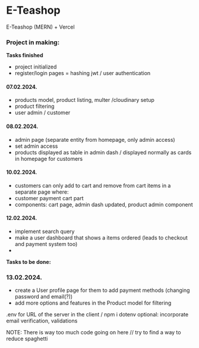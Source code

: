 # E-Teashop
E-Teashop (MERN) + Vercel

### Project in making:

**Tasks finished**
- project initialized
- register/login pages = hashing jwt / user authentication

#### 07.02.2024.
- products model, product listing, multer /cloudinary setup
- product filtering
- user admin / customer

#### 08.02.2024.
- admin page (separate entity from homepage, only admin access)
- set admin access
- products displayed as table in admin dash / displayed normally as cards in homepage for customers

#### 10.02.2024.

- customers can only add to cart and remove from cart items in a separate page where: 
- customer payment cart part
- components: cart page, admin dash updated, product admin component

#### 12.02.2024.
- implement search query
- make a user dashboard that shows a items ordered (leads to checkout and payment system too)
- 
**Tasks to be done:**

### 13.02.2024.
- create a User profile page for them to add payment methods (changing password and email(?))
- add more options and features in the Product model for filtering

  
.env for URL of the server in the client / npm i dotenv
optional: incorporate email verification, validations


NOTE: There is way too much code going on here // try to find a way to reduce spaghetti